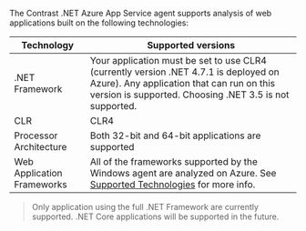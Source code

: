 <!--
title: "Contrast .NET Azure App Service Agent Supported Technology"
description: "Contrast .NET azure appservice agent supported technology"
tags: "installation agent .NET Azure AppService supported technology"
-->


The Contrast .NET Azure App Service agent supports analysis of web applications built on the following technologies:

| Technology                 | Supported versions                       |
| -------------------------- | ---------------------------------------- |
| .NET Framework             | Your application must be set to use CLR4 (currently version .NET 4.7.1 is deployed on Azure).  Any application that can run on this version is supported.  Choosing .NET 3.5 is not supported.  |
| CLR                        | CLR4                       |
| Processor Architecture     | Both 32-bit and 64-bit applications are supported |
| Web Application Frameworks | All of the frameworks supported by the Windows agent are analyzed on Azure.  See [Supported Technologies](installation-netinstall.html#net-tech)  for more info. |

> Only application using the full .NET Framework are currently supported.  .NET Core applications will be supported in the future.